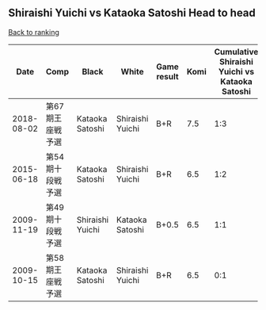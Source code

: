## Shiraishi Yuichi vs Kataoka Satoshi Head to head

[Back to ranking](../../index.md)




| **Date** | **Comp** | **Black** | **White** | **Game result** | **Komi** | **Cumulative Shiraishi Yuichi vs Kataoka Satoshi** | **Shiraishi Yuichi streak** | **Kataoka Satoshi streak** | 
| --- | --- | --- | --- | --- | --- | --- | --- | --- |
| 2018-08-02 | 第67期王座戦予選 | Kataoka Satoshi | Shiraishi Yuichi | B+R | 7.5 | 1:3 | 0 | 2 | 
| 2015-06-18 | 第54期十段戦予選 | Kataoka Satoshi | Shiraishi Yuichi | B+R | 6.5 | 1:2 | 0 | 1 | 
| 2009-11-19 | 第49期十段戦予選 | Shiraishi Yuichi | Kataoka Satoshi | B+0.5 | 6.5 | 1:1 | 1 | 0 | 
| 2009-10-15 | 第58期王座戦予選 | Kataoka Satoshi | Shiraishi Yuichi | B+R | 6.5 | 0:1 | 0 | 1 |





